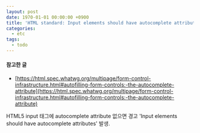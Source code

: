 ```yaml
---
layout: post
date: 1970-01-01 00:00:00 +0900
title: 'HTML standard: Input elements should have autocomplete attributes'
categories:
  - etc
tags:
  - todo
---
```


#### 참고한 글
- [https://html.spec.whatwg.org/multipage/form-control-infrastructure.html#autofilling-form-controls:-the-autocomplete-attribute](https://html.spec.whatwg.org/multipage/form-control-infrastructure.html#autofilling-form-controls:-the-autocomplete-attribute)

HTML5
input 태그에 autocomplete attribute 없으면 경고 'Input elements should have autocomplete attributes' 발생.
